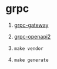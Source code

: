 # grpc

1. [grpc-gateway](https://github.com/grpc-ecosystem/grpc-gateway/tree/main)
1. [grpc-openapi2](https://github.com/grpc-ecosystem/grpc-gateway/blob/main/examples/internal/proto/examplepb/a_bit_of_everything.proto)

1. `make vendor`
1. `make generate`
